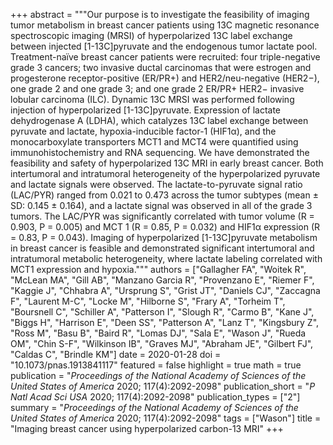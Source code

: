 +++
abstract = """Our purpose is to investigate the feasibility of imaging tumor metabolism in breast cancer patients using 13C magnetic resonance spectroscopic imaging (MRSI) of hyperpolarized 13C label exchange between injected [1-13C]pyruvate and the endogenous tumor lactate pool. Treatment-naïve breast cancer patients were recruited: four triple-negative grade 3 cancers; two invasive ductal carcinomas that were estrogen and progesterone receptor-positive (ER/PR+) and HER2/neu-negative (HER2−), one grade 2 and one grade 3; and one grade 2 ER/PR+ HER2− invasive lobular carcinoma (ILC). Dynamic 13C MRSI was performed following injection of hyperpolarized [1-13C]pyruvate. Expression of lactate dehydrogenase A (LDHA), which catalyzes 13C label exchange between pyruvate and lactate, hypoxia-inducible factor-1 (HIF1α), and the monocarboxylate transporters MCT1 and MCT4 were quantified using immunohistochemistry and RNA sequencing. We have demonstrated the feasibility and safety of hyperpolarized 13C MRI in early breast cancer. Both intertumoral and intratumoral heterogeneity of the hyperpolarized pyruvate and lactate signals were observed. The lactate-to-pyruvate signal ratio (LAC/PYR) ranged from 0.021 to 0.473 across the tumor subtypes (mean ± SD: 0.145 ± 0.164), and a lactate signal was observed in all of the grade 3 tumors. The LAC/PYR was significantly correlated with tumor volume (R = 0.903, P = 0.005) and MCT 1 (R = 0.85, P = 0.032) and HIF1α expression (R = 0.83, P = 0.043). Imaging of hyperpolarized [1-13C]pyruvate metabolism in breast cancer is feasible and demonstrated significant intertumoral and intratumoral metabolic heterogeneity, where lactate labeling correlated with MCT1 expression and hypoxia."""
authors = ["Gallagher FA", "Woitek R", "McLean MA", "Gill AB", "Manzano Garcia R", "Provenzano E", "Riemer F", "Kaggie J", "Chhabra A", "Ursprung S", "Grist JT", "Daniels CJ", "Zaccagna F", "Laurent M-C", "Locke M", "Hilborne S", "Frary A", "Torheim T", "Boursnell C", "Schiller A", "Patterson I", "Slough R", "Carmo B", "Kane J", "Biggs H", "Harrison E", "Deen SS", "Patterson A", "Lanz T", "Kingsbury Z", "Ross M", "Basu B", "Baird R", "Lomas DJ", "Sala E", "Wason J", "Rueda OM", "Chin S-F", "Wilkinson IB", "Graves MJ", "Abraham JE", "Gilbert FJ", "Caldas C", "Brindle KM"]
date = 2020-01-28
doi = "10.1073/pnas.1913841117"
featured = false
highlight = true
math = true
publication = "*Proceedings of the National Academy of Sciences of the United States of America* 2020; 117(4):2092-2098"
publication_short = "*P Natl Acad Sci USA* 2020; 117(4):2092-2098"
publication_types = ["2"]
summary = "*Proceedings of the National Academy of Sciences of the United States of America* 2020; 117(4):2092-2098"
tags = ["Wason"]
title = "Imaging breast cancer using hyperpolarized carbon-13 MRI"
+++
